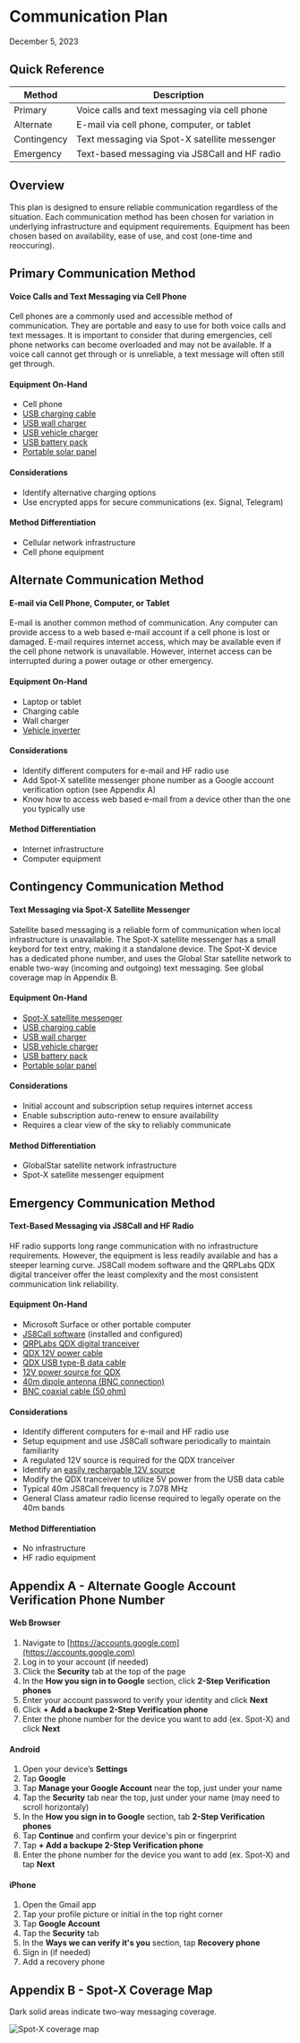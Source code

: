 # Communication Plan
December 5, 2023

## Quick Reference

| Method      | Description |
| ----------- | ----------- |
| Primary     | Voice calls and text messaging via cell phone |
| Alternate   | E-mail via cell phone, computer, or tablet    |
| Contingency | Text messaging via Spot-X satellite messenger |
| Emergency   | Text-based messaging via JS8Call and HF radio |


## Overview

This plan is designed to ensure reliable communication regardless of the situation. Each communication method has been chosen for variation in underlying infrastructure and equipment requirements. Equipment has been chosen based on availability, ease of use, and cost (one-time and reoccuring).


## Primary Communication Method
#### Voice Calls and Text Messaging via Cell Phone

Cell phones are a commonly used and accessible method of communication. They are portable and easy to use for both voice calls and text messages. It is important to consider that during emergencies, cell phone networks can become overloaded and may not be available. If a voice call cannot get through or is unreliable, a text message will often still get through.

#### Equipment On-Hand
- Cell phone
- [USB charging cable](https://www.amazon.com/gp/product/B07215381G/)
- [USB wall charger](https://www.amazon.com/gp/product/B08GSDZKPD/)
- [USB vehicle charger](https://www.amazon.com/gp/product/B07PGT7LSR/)
- [USB battery pack](https://www.amazon.com/gp/product/B00Z9QVE4Q/)
- [Portable solar panel](https://www.amazon.com/gp/product/B012YZXMZS/)

#### Considerations
- Identify alternative charging options
- Use encrypted apps for secure communications (ex. Signal, Telegram)

#### Method Differentiation
- Cellular network infrastructure
- Cell phone equipment


## Alternate Communication Method
#### E-mail via Cell Phone, Computer, or Tablet

E-mail is another common method of communication. Any computer can provide access to a web based e-mail account if a cell phone is lost or damaged. E-mail requires internet access, which may be available even if the cell phone network is unavailable. However, internet access can be interrupted during a power outage or other emergency.

#### Equipment On-Hand
- Laptop or tablet
- Charging cable
- Wall charger
- [Vehicle inverter](https://www.amazon.com/gp/product/B09WYPCMT4/?th=1)

#### Considerations
- Identify different computers for e-mail and HF radio use
- Add Spot-X satellite messenger phone number as a Google account verification option (see Appendix A)
- Know how to access web based e-mail from a device other than the one you typically use

#### Method Differentiation
- Internet infrastructure
- Computer equipment


## Contingency Communication Method
#### Text Messaging via Spot-X Satellite Messenger

Satellite based messaging is a reliable form of communication when local infrastructure is unavailable. The Spot-X satellite messenger has a small keybord for text entry, making it a standalone device. The Spot-X device has a dedicated phone number, and uses the Global Star satellite network to enable two-way (incoming and outgoing) text messaging. See global coverage map in Appendix B.

#### Equipment On-Hand
- [Spot-X satellite messenger](https://www.findmespot.com/en-us/products-services/spot-x)
- [USB charging cable](https://www.amazon.com/gp/product/B07215381G/)
- [USB wall charger](https://www.amazon.com/gp/product/B08GSDZKPD/)
- [USB vehicle charger](https://www.amazon.com/gp/product/B07PGT7LSR/)
- [USB battery pack](https://www.amazon.com/gp/product/B00Z9QVE4Q/)
- [Portable solar panel](https://www.amazon.com/gp/product/B012YZXMZS/)

#### Considerations
- Initial account and subscription setup requires internet access
- Enable subscription auto-renew to ensure availability
- Requires a clear view of the sky to reliably communicate

#### Method Differentiation
- GlobalStar satellite network infrastructure
- Spot-X satellite messenger equipment


## Emergency Communication Method
#### Text-Based Messaging via JS8Call and HF Radio

HF radio supports long range communication with no infrastructure requirements. However, the equipment is less readily available and has a steeper learning curve. JS8Call modem software and the QRPLabs QDX digital tranceiver offer the least complexity and the most consistent communication link reliability.

#### Equipment On-Hand
- Microsoft Surface or other portable computer
- [JS8Call software](files.js8call.com/latest.html) (installed and configured)
- [QRPLabs QDX digital tranceiver](http://shop.qrp-labs.com/qdx)
- [QDX 12V power cable](https://shop.qrp-labs.com/powerplug)
- [QDX USB type-B data cable](https://www.amazon.com/gp/product/B002KL26JA/)
- [12V power source for QDX](https://www.amazon.com/gp/product/B01M7Z9Z1N/)
- [40m dipole antenna (BNC connection)](https://www.ebay.com/itm/164288863566)
- [BNC coaxial cable (50 ohm)](https://www.amazon.com/gp/product/B00O071OAE)

#### Considerations
- Identify different computers for e-mail and HF radio use
- Setup equipment and use JS8Call software periodically to maintain familiarity
- A regulated 12V source is required for the QDX tranceiver
- Identify an [easily rechargable 12V source](https://www.amazon.com/gp/product/B07SR337PP/)
- Modify the QDX tranceiver to utilize 5V power from the USB data cable
- Typical 40m JS8Call frequency is 7.078 MHz
- General Class amateur radio license required to legally operate on the 40m bands

#### Method Differentiation
- No infrastructure
- HF radio equipment


## Appendix A - Alternate Google Account Verification Phone Number
#### Web Browser
1. Navigate to [https://accounts.google.com](https://accounts.google.com)
2. Log in to your account (if needed)
3. Click the **Security** tab at the top of the page
4. In the **How you sign in to Google** section, click **2-Step Verification phones**
5. Enter your account password to verify your identity and click **Next**
6. Click **+ Add a backupe 2-Step Verification phone**
7. Enter the phone number for the device you want to add (ex. Spot-X) and click **Next**

#### Android
1. Open your device’s **Settings**
2. Tap **Google**
3. Tap **Manage your Google Account** near the top, just under your name
4. Tap the **Security** tab near the top, just under your name (may need to scroll horizontaly)
5. In the **How you sign in to Google** section, tab **2-Step Verification phones**
6. Tap **Continue** and confirm your device's pin or fingerprint
7. Tap **+ Add a backupe 2-Step Verification phone**
8. Enter the phone number for the device you want to add (ex. Spot-X) and tap **Next**

#### iPhone
1. Open the Gmail app
2. Tap your profile picture or initial in the top right corner
3. Tap **Google Account**
4. Tap the **Security** tab
5. In the **Ways we can verify it's you** section, tap **Recovery phone**
6. Sign in (if needed)
7. Add a recovery phone

## Appendix B - Spot-X Coverage Map

Dark solid areas indicate two-way messaging coverage.

![Spot-X coverage map](static/spot-x-coverage.png)

